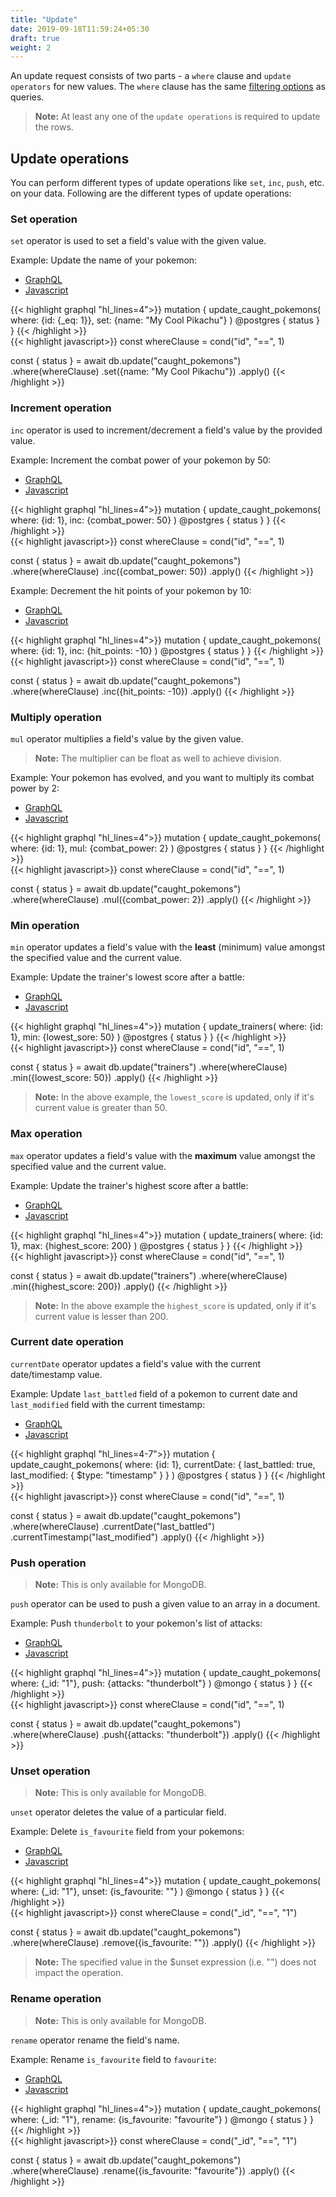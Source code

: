```yaml
---
title: "Update"
date: 2019-09-18T11:59:24+05:30
draft: true
weight: 2
---
```


An update request consists of two parts - a `where` clause and `update operators` for new values. The `where` clause has the same [filtering options](/essentials/queries/filtering) as queries.

> **Note:** At least any one of the `update operations` is required to update the rows.

## Update operations

You can perform different types of update operations like `set`, `inc`, `push`, etc. on your data. Following are the different types of update operations:

### Set operation

`set` operator is used to set a field's value with the given value.

Example: Update the name of your pokemon:

<div class="row tabs-wrapper">
  <div class="col s12" style="padding:0">
    <ul class="tabs">
      <li class="tab col s2"><a class="active" href="#set-graphql">GraphQL</a></li>
      <li class="tab col s2"><a href="#set-js">Javascript</a></li>
    </ul>
  </div>
  <div id="set-graphql" class="col s12" style="padding:0">
{{< highlight graphql "hl_lines=4">}}
mutation {
  update_caught_pokemons(
    where: {id: {_eq: 1}},
    set: {name: "My Cool Pikachu"}
  ) @postgres {
    status
  }
}
{{< /highlight >}}   
  </div>
  <div id="set-js" class="col s12" style="padding:0">
{{< highlight javascript>}}
const whereClause = cond("id", "==", 1)

const { status } = await db.update("caught_pokemons")
  .where(whereClause)
  .set({name: "My Cool Pikachu"})
  .apply()
{{< /highlight >}}  
  </div>
</div>

### Increment operation

`inc` operator is used to increment/decrement a field's value by the provided value.

Example: Increment the combat power of your pokemon by 50:

<div class="row tabs-wrapper">
  <div class="col s12" style="padding:0">
    <ul class="tabs">
      <li class="tab col s2"><a class="active" href="#inc-graphql">GraphQL</a></li>
      <li class="tab col s2"><a href="#inc-js">Javascript</a></li>
    </ul>
  </div>
  <div id="inc-graphql" class="col s12" style="padding:0">
{{< highlight graphql "hl_lines=4">}}
mutation {
  update_caught_pokemons(
    where: {id: 1},
    inc: {combat_power: 50}
  ) @postgres {
    status
  }
}
{{< /highlight >}}   
  </div>
  <div id="inc-js" class="col s12" style="padding:0">
{{< highlight javascript>}}
const whereClause = cond("id", "==", 1)

const { status } = await db.update("caught_pokemons")
  .where(whereClause)
  .inc({combat_power: 50})
  .apply()
{{< /highlight >}}  
  </div>
</div>

Example: Decrement the hit points of your pokemon by 10:

<div class="row tabs-wrapper">
  <div class="col s12" style="padding:0">
    <ul class="tabs">
      <li class="tab col s2"><a class="active" href="#dec-graphql">GraphQL</a></li>
      <li class="tab col s2"><a href="#dec-js">Javascript</a></li>
    </ul>
  </div>
  <div id="dec-graphql" class="col s12" style="padding:0">
{{< highlight graphql "hl_lines=4">}}
mutation {
  update_caught_pokemons(
    where: {id: 1},
    inc: {hit_points: -10}
  ) @postgres {
    status
  }
}
{{< /highlight >}}   
  </div>
  <div id="dec-js" class="col s12" style="padding:0">
{{< highlight javascript>}}
const whereClause = cond("id", "==", 1)

const { status } = await db.update("caught_pokemons")
  .where(whereClause)
  .inc({hit_points: -10})
  .apply()
{{< /highlight >}}  
  </div>
</div>

### Multiply operation

`mul` operator multiplies a field's value by the given value.

> **Note:** The multiplier can be float as well to achieve division.

Example: Your pokemon has evolved, and you want to multiply its combat power by 2:

<div class="row tabs-wrapper">
  <div class="col s12" style="padding:0">
    <ul class="tabs">
      <li class="tab col s2"><a class="active" href="#mul-graphql">GraphQL</a></li>
      <li class="tab col s2"><a href="#mul-js">Javascript</a></li>
    </ul>
  </div>
  <div id="mul-graphql" class="col s12" style="padding:0">
{{< highlight graphql "hl_lines=4">}}
mutation {
  update_caught_pokemons(
    where: {id: 1},
    mul: {combat_power: 2}
  ) @postgres {
    status
  }
}
{{< /highlight >}}   
  </div>
  <div id="mul-js" class="col s12" style="padding:0">
{{< highlight javascript>}}
const whereClause = cond("id", "==", 1)

const { status } = await db.update("caught_pokemons")
  .where(whereClause)
  .mul({combat_power: 2})
  .apply()
{{< /highlight >}}  
  </div>
</div>

### Min operation

`min` operator updates a field's value with the **least** (minimum) value amongst the specified value and the current value.

Example: Update the trainer's lowest score after a battle:

<div class="row tabs-wrapper">
  <div class="col s12" style="padding:0">
    <ul class="tabs">
      <li class="tab col s2"><a class="active" href="#min-graphql">GraphQL</a></li>
      <li class="tab col s2"><a href="#min-js">Javascript</a></li>
    </ul>
  </div>
  <div id="min-graphql" class="col s12" style="padding:0">
{{< highlight graphql "hl_lines=4">}}
mutation {
  update_trainers(
    where: {id: 1},
    min: {lowest_sore: 50}
  ) @postgres {
    status
  }
}
{{< /highlight >}}   
  </div>
  <div id="min-js" class="col s12" style="padding:0">
{{< highlight javascript>}}
const whereClause = cond("id", "==", 1)

const { status } = await db.update("trainers")
  .where(whereClause)
  .min({lowest_score: 50})
  .apply()
{{< /highlight >}}  
  </div>
</div>

> **Note:** In the above example, the `lowest_score`  is updated, only if it's current value is greater than 50.

### Max operation

`max` operator updates a field's value with the **maximum** value amongst the specified value and the current value.

Example: Update the trainer's highest score after a battle:

<div class="row tabs-wrapper">
  <div class="col s12" style="padding:0">
    <ul class="tabs">
      <li class="tab col s2"><a class="active" href="#max-graphql">GraphQL</a></li>
      <li class="tab col s2"><a href="#max-js">Javascript</a></li>
    </ul>
  </div>
  <div id="max-graphql" class="col s12" style="padding:0">
{{< highlight graphql "hl_lines=4">}}
mutation {
  update_trainers(
    where: {id: 1},
    max: {highest_score: 200}
  ) @postgres {
    status
  }
}
{{< /highlight >}}   
  </div>
  <div id="max-js" class="col s12" style="padding:0">
{{< highlight javascript>}}
const whereClause = cond("id", "==", 1)

const { status } = await db.update("trainers")
  .where(whereClause)
  .min({highest_score: 200})
  .apply()
{{< /highlight >}}  
  </div>
</div>

> **Note:** In the above example the `highest_score` is updated, only if it's current value is lesser than 200.

### Current date operation

`currentDate` operator updates a field's value with the current date/timestamp value.

Example: Update `last_battled` field of a pokemon to current date and `last_modified` field with the current timestamp:

<div class="row tabs-wrapper">
  <div class="col s12" style="padding:0">
    <ul class="tabs">
      <li class="tab col s2"><a class="active" href="#current-date-graphql">GraphQL</a></li>
      <li class="tab col s2"><a href="#current-date-js">Javascript</a></li>
    </ul>
  </div>
  <div id="current-date-graphql" class="col s12" style="padding:0">
{{< highlight graphql "hl_lines=4-7">}}
mutation {
  update_caught_pokemons(
    where: {id: 1},
    currentDate: {
      last_battled: true,
      last_modified: { $type: "timestamp" }
    }
  ) @postgres {
    status
  }
}
{{< /highlight >}}   
  </div>
  <div id="current-date-js" class="col s12" style="padding:0">
{{< highlight javascript>}}
const whereClause = cond("id", "==", 1)

const { status } = await db.update("caught_pokemons")
  .where(whereClause)
  .currentDate("last_battled")
  .currentTimestamp("last_modified")
  .apply()
{{< /highlight >}}  
  </div>
</div>

### Push operation

> **Note:** This is only available for MongoDB.

`push` operator can be used to push a given value to an array in a document.

Example: Push `thunderbolt` to your pokemon's list of attacks:

<div class="row tabs-wrapper">
  <div class="col s12" style="padding:0">
    <ul class="tabs">
      <li class="tab col s2"><a class="active" href="#push-graphql">GraphQL</a></li>
      <li class="tab col s2"><a href="#push-js">Javascript</a></li>
    </ul>
  </div>
  <div id="push-graphql" class="col s12" style="padding:0">
{{< highlight graphql "hl_lines=4">}}
mutation {
  update_caught_pokemons(
    where: {_id: "1"},
    push: {attacks: "thunderbolt"}
  ) @mongo {
    status
  }
}
{{< /highlight >}}   
  </div>
  <div id="push-js" class="col s12" style="padding:0">
{{< highlight javascript>}}
const whereClause = cond("id", "==", 1)

const { status } = await db.update("caught_pokemons")
  .where(whereClause)
  .push({attacks: "thunderbolt"})
  .apply()
{{< /highlight >}}  
  </div> 
</div>

### Unset operation

> **Note:** This is only available for MongoDB.

`unset` operator deletes the value of a particular field.

Example: Delete `is_favourite` field from your pokemons:

<div class="row tabs-wrapper">
  <div class="col s12" style="padding:0">
    <ul class="tabs">
      <li class="tab col s2"><a class="active" href="#unset-graphql">GraphQL</a></li>
      <li class="tab col s2"><a href="#unset-js">Javascript</a></li>
    </ul>
  </div>
  <div id="unset-graphql" class="col s12" style="padding:0">
{{< highlight graphql "hl_lines=4">}}
mutation {
  update_caught_pokemons(
    where: {_id: "1"},
    unset: {is_favourite: ""}
  ) @mongo {
    status
  }
}
{{< /highlight >}}   
  </div>
  <div id="unset-js" class="col s12" style="padding:0">
{{< highlight javascript>}}
const whereClause = cond("_id", "==", "1")

const { status } = await db.update("caught_pokemons")
  .where(whereClause)
  .remove({is_favourite: ""})
  .apply()
{{< /highlight >}}  
  </div>
</div>

> **Note:** The specified value in the \$unset expression (i.e. "") does not impact the operation.

### Rename operation

> **Note:** This is only available for MongoDB.

`rename` operator rename the field's name.

Example: Rename `is_favourite` field to `favourite`:

<div class="row tabs-wrapper">
  <div class="col s12" style="padding:0">
    <ul class="tabs">
      <li class="tab col s2"><a class="active" href="#rename-graphql">GraphQL</a></li>
      <li class="tab col s2"><a href="#rename-js">Javascript</a></li>
    </ul>
  </div>
  <div id="rename-graphql" class="col s12" style="padding:0">
{{< highlight graphql "hl_lines=4">}}
mutation {
  update_caught_pokemons(
    where: {_id: "1"},
    rename: {is_favourite: "favourite"}
  ) @mongo {
    status
  }
}
{{< /highlight >}}   
  </div>
  <div id="rename-js" class="col s12" style="padding:0">
{{< highlight javascript>}}
const whereClause = cond("_id", "==", "1")

const { status } = await db.update("caught_pokemons")
  .where(whereClause)
  .rename({is_favourite: "favourite"})
  .apply()
{{< /highlight >}}  
  </div>
</div>